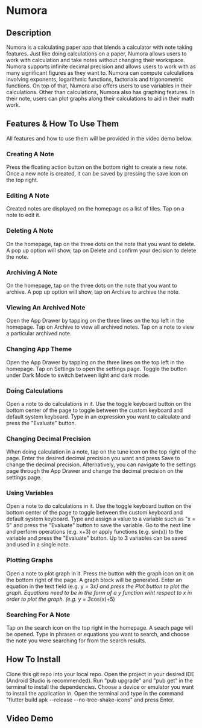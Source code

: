 # Numora

## Description
Numora is a calculating paper app that blends a calculator with note taking features. Just like doing calculations on a paper, Numora allows users to work with calculation and take notes without changing their workspace. Numora supports infinite decimal precision and allows users to work with as many significant figures as they want to. Numora can compute calculations involving exponents, logarithmic functions, factorials and trigonometric functions. On top of that, Numora also offers users to use variables in their calculations. Other than calculations, Numora also has graphing features. In their note, users can plot graphs along their calculations to aid in their math work.

## Features & How To Use Them
All features and how to use them will be provided in the video demo below.

### Creating A Note
Press the floating action button on the bottom right to create a new note. Once a new note is created, it can be saved by pressing the save icon on the top right.

### Editing A Note
Created notes are displayed on the homepage as a list of tiles. Tap on a note to edit it.

### Deleting A Note
On the homepage, tap on the three dots on the note that you want to delete. A pop up option will show, tap on Delete and confirm your decision to delete the note.

### Archiving A Note
On the homepage, tap on the three dots on the note that you want to archive. A pop up option will show, tap on Archive to archive the note.

### Viewing An Archived Note
Open the App Drawer by tapping on the three lines on the top left in the homepage. Tap on Archive to view all archived notes. Tap on a note to view a particular archived note.

### Changing App Theme
Open the App Drawer by tapping on the three lines on the top left in the homepage. Tap on Settings to open the settings page. Toggle the button under Dark Mode to switch between light and dark mode.

### Doing Calculations
Open a note to do calculations in it. Use the toggle keyboard button on the bottom center of the page to toggle between the custom keyboard and default system keyboard. Type in an expression you want to calculate and press the "Evaluate" button.

### Changing Decimal Precision
When doing calculation in a note, tap on the tune icon on the top right of the page. Enter the desired decimal precision you want and press Save to change the decimal precision. Alternatively, you can navigate to the settings page through the App Drawer and change the decimal precision on the settings page.

### Using Variables
Open a note to do calculations in it. Use the toggle keyboard button on the bottom center of the page to toggle between the custom keyboard and default system keyboard. Type and assign a value to a variable such as "x = 5" and press the "Evaluate" button to save the variable. Go to the next line and perform operations (e.g. x+3) or apply functions (e.g. sin(x)) to the variable and press the "Evaluate" button. Up to 3 variables can be saved and used in a single note.

### Plotting Graphs
Open a note to plot graph in it. Press the button with the graph icon on it on the bottom right of the page. A graph block will be generated. Enter an equation in the text field (e.g. y = 3*x) and press the Plot button to plot the graph. Equations need to be in the form of a y function wiht respect to x in order to plot the graph. (e.g. y = 3*cos(x)+5)

### Searching For A Note
Tap on the search icon on the top right in the homepage. A seach page will be opened. Type in phrases or equations you want to search, and choose the note you were searching for from the search results.

## How To Install
Clone this git repo into your local repo. Open the project in your desired IDE (Android Studio is recommended). Run "pub upgrade" and "pub get" in the terminal to install the dependencies. Choose a device or emulator you want to install the application in. Open the terminal and type in the command "flutter build apk --release --no-tree-shake-icons" and press Enter.

## Video Demo
